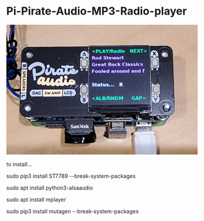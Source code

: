 # Pi-Pirate-Audio-MP3-Radio-player

![Image](image.jpg)

to install...

sudo pip3 install ST7789 --break-system-packages

sudo apt install python3-alsaaudio

sudo apt install mplayer

sudo pip3 install mutagen --break-system-packages
